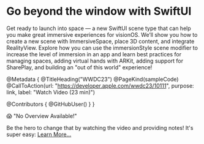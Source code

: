 # Go beyond the window with SwiftUI

Get ready to launch into space — a new SwiftUI scene type that can help you make great immersive experiences for visionOS. We’ll show you how to create a new scene with ImmersiveSpace, place 3D content, and integrate RealityView. Explore how you can use the immersionStyle scene modifier to increase the level of immersion in an app and learn best practices for managing spaces, adding virtual hands with ARKit, adding support for SharePlay, and building an "out of this world" experience!

@Metadata {
   @TitleHeading("WWDC23")
   @PageKind(sampleCode)
   @CallToAction(url: "https://developer.apple.com/wwdc23/10111", purpose: link, label: "Watch Video (23 min)")

   @Contributors {
      @GitHubUser(<replace this with your GitHub handle>)
   }
}

😱 "No Overview Available!"

Be the hero to change that by watching the video and providing notes! It's super easy:
 [Learn More…](https://wwdcnotes.com/documentation/wwdcnotes/contributing)
